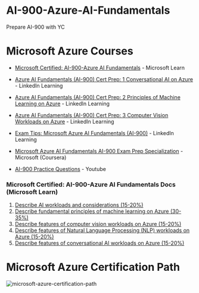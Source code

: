 # AI-900-Azure-AI-Fundamentals
Prepare AI-900 with YC


# Microsoft Azure Courses

- [Microsoft Certified: AI-900-Azure AI Fundamentals](https://learn.microsoft.com/en-us/certifications/azure-ai-fundamentals/) - Microsoft Learn

- [Azure AI Fundamentals (AI-900) Cert Prep: 1 Conversational AI on Azure](https://www.linkedin.com/learning/azure-ai-fundamentals-ai-900-cert-prep-1-conversational-ai-on-azure) - LinkedIn Learning

- [Azure AI Fundamentals (AI-900) Cert Prep: 2 Principles of Machine Learning on Azure](https://www.linkedin.com/learning/azure-ai-fundamentals-ai-900-cert-prep-2-principles-of-machine-learning-on-azure) - LinkedIn Learning

- [Azure AI Fundamentals (AI-900) Cert Prep: 3 Computer Vision Workloads on Azure](https://www.linkedin.com/learning/azure-ai-fundamentals-ai-900-cert-prep-3-computer-vision-workloads-on-azure) - LinkedIn Learning

- [Exam Tips: Microsoft Azure AI Fundamentals (AI-900)](https://www.linkedin.com/learning/exam-tips-microsoft-azure-ai-fundamentals-ai-900) - LinkedIn Learning

- [Microsoft Azure AI Fundamentals AI-900 Exam Prep Specialization](https://www.coursera.org/specializations/microsoft-azure-ai-900-ai-fundamentals) - Microsoft (Coursera)

- [AI-900 Practice Questions](https://www.youtube.com/watch?v=TYkIX0cG3gU&t=246s) - Youtube

### Microsoft Certified: AI-900-Azure AI Fundamentals Docs (Microsoft Learn)

1. [Describe AI workloads and considerations (15-20%)](1%20-%20Describe%20AI%20workloads%20and%20considerations%20(15-20%25).md)
2. [Describe fundamental principles of machine learning on Azure (30-35%)](2%20-%20Describe%20fundamental%20principles%20of%20machine%20learning%20on%20Azure%20(30-35%25).md)
3. [Describe features of computer vision workloads on Azure (15-20%)](3%20-%20Describe%20features%20of%20computer%20vision%20workloads%20on%20Azure%20(15-20%25).md)
4. [Describe features of Natural Language Processing (NLP) workloads on Azure (15-20%)](4%20-%20Describe%20features%20of%20Natural%20Language%20Processing%20(NLP)%20workloads%20on%20Azure%20(15-20%25).md)
5. [Describe features of conversational AI workloads on Azure (15-20%)](5%20-%20Describe%20features%20of%20conversational%20AI%20workloads%20on%20Azure%20(15-20%25).md)

# Microsoft Azure Certification Path

![microsoft-azure-certification-path](https://user-images.githubusercontent.com/75237577/190328320-7c668850-b8ea-4e29-806d-8a0f43711571.png)
